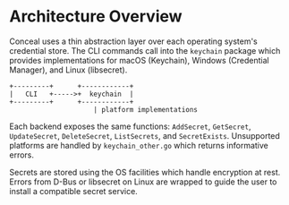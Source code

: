 # Architecture Overview

Conceal uses a thin abstraction layer over each operating system's credential
store. The CLI commands call into the `keychain` package which provides
implementations for macOS (Keychain), Windows (Credential Manager), and Linux
(libsecret).

```
+---------+      +------------+
|   CLI   +----->+  keychain  |
+---------+      +------------+
                     | platform implementations
```

Each backend exposes the same functions: `AddSecret`, `GetSecret`,
`UpdateSecret`, `DeleteSecret`, `ListSecrets`, and `SecretExists`. Unsupported
platforms are handled by `keychain_other.go` which returns informative errors.

Secrets are stored using the OS facilities which handle encryption at rest.
Errors from D-Bus or libsecret on Linux are wrapped to guide the user to install
a compatible secret service.

